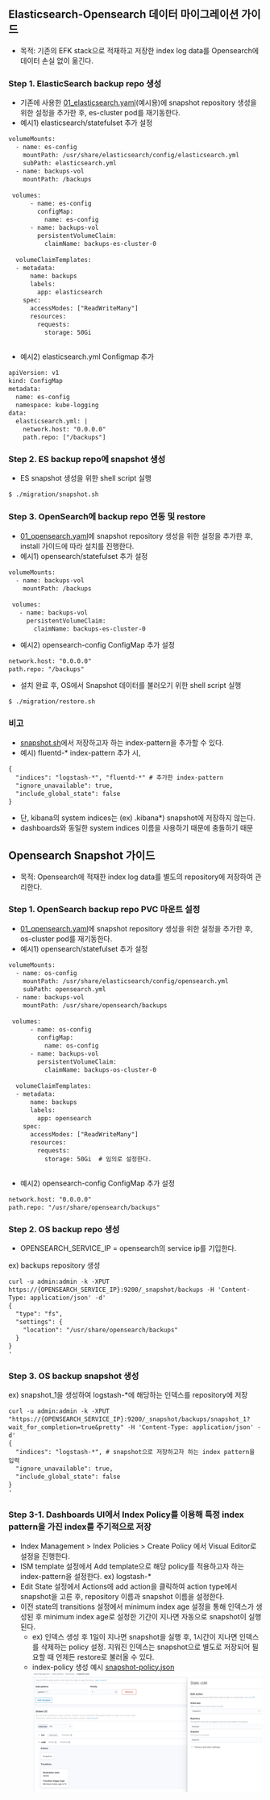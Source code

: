 ## Elasticsearch-Opensearch 데이터 마이그레이션 가이드
* 목적: 기존의 EFK stack으로 적재하고 저장한 index log data를 Opensearch에 데이터 손실 없이 옮긴다.

### Step 1. ElasticSearch backup repo 생성
* 기존에 사용한 [01_elasticsearch.yaml](migration/01_elasticsearch.yaml)(예시용)에 snapshot repository 생성을 위한 설정을 추가한 후, es-cluster pod를 재기동한다.
* 예시1) elasticsearch/statefulset 추가 설정
```
volumeMounts:
  - name: es-config
    mountPath: /usr/share/elasticsearch/config/elasticsearch.yml
    subPath: elasticsearch.yml
  - name: backups-vol
    mountPath: /backups
    
 volumes:
      - name: es-config
        configMap:
          name: es-config
      - name: backups-vol
        persistentVolumeClaim:
          claimName: backups-es-cluster-0
           
  volumeClaimTemplates:
  - metadata:
      name: backups
      labels:
        app: elasticsearch
    spec:
      accessModes: ["ReadWriteMany"]
      resources:
        requests:
          storage: 50Gi
          
```

* 예시2) elasticsearch.yml Configmap 추가
```
apiVersion: v1
kind: ConfigMap
metadata:
  name: es-config
  namespace: kube-logging
data:
  elasticsearch.yml: |
    network.host: "0.0.0.0"
    path.repo: ["/backups"]

```

### Step 2. ES backup repo에 snapshot 생성
* ES snapshot 생성을 위한 shell script 실행

```bash
$ ./migration/snapshot.sh

```
### Step 3. OpenSearch에 backup repo 연동 및 restore
* [01_opensearch.yaml](yaml/01_opensearch.yaml)에 snapshot repository 생성을 위한 설정을 추가한 후, install 가이드에 따라 설치를 진행한다.
* 예시1) opensearch/statefulset 추가 설정
```
volumeMounts:
  - name: backups-vol
    mountPath: /backups
    
 volumes:
   - name: backups-vol
     persistentVolumeClaim:
       claimName: backups-es-cluster-0       
```

* 예시2) opensearch-config ConfigMap 추가 설정
```
network.host: "0.0.0.0"
path.repo: "/backups"
```
* 설치 완료 후, OS에서 Snapshot 데이터를 불러오기 위한 shell script 실행

```bash
$ ./migration/restore.sh

```


### 비고
* [snapshot.sh](migration/snapshot.sh)에서 저장하고자 하는 index-pattern을 추가할 수 있다.
* 예시) fluentd-* index-pattern 추가 시,
```
{
  "indices": "logstash-*", "fluentd-*" # 추가한 index-pattern
  "ignore_unavailable": true,
  "include_global_state": false
}

```

* 단, kibana의 system indices는 (ex) .kibana*) snapshot에 저장하지 않는다.
* dashboards와 동일한 system indices 이름을 사용하기 때문에 충돌하기 때문

## Opensearch Snapshot 가이드
* 목적: Opensearch에 적재한 index log data를 별도의 repository에 저장하여 관리한다.

### Step 1. OpenSearch backup repo PVC 마운트 설정
* [01_opensearch.yaml](yaml/01_opensearch.yaml)에 snapshot repository 생성을 위한 설정을 추가한 후, os-cluster pod를 재기동한다.
* 예시1) opensearch/statefulset 추가 설정
```
volumeMounts:
  - name: os-config
    mountPath: /usr/share/elasticsearch/config/opensearch.yml
    subPath: opensearch.yml
  - name: backups-vol
    mountPath: /usr/share/opensearch/backups
    
 volumes:
      - name: os-config
        configMap:
          name: os-config
      - name: backups-vol
        persistentVolumeClaim:
          claimName: backups-os-cluster-0
           
  volumeClaimTemplates:
  - metadata:
      name: backups
      labels:
        app: opensearch
    spec:
      accessModes: ["ReadWriteMany"]
      resources:
        requests:
          storage: 50Gi  # 임의로 설정한다.
          
```
* 예시2) opensearch-config ConfigMap 추가 설정
```
network.host: "0.0.0.0"
path.repo: "/usr/share/opensearch/backups"
```

### Step 2. OS backup repo 생성
* OPENSEARCH_SERVICE_IP = opensearch의 service ip를 기입한다.

ex) backups repository 생성
```
curl -u admin:admin -k -XPUT https://{OPENSEARCH_SERVICE_IP}:9200/_snapshot/backups -H 'Content-Type: application/json' -d'
{
  "type": "fs",
  "settings": {
    "location": "/usr/share/opensearch/backups"
  }
}
'
```

### Step 3. OS backup snapshot 생성
ex) snapshot_1을 생성하여 logstash-*에 해당하는 인덱스를 repository에 저장
```
curl -u admin:admin -k -XPUT "https://{OPENSEARCH_SERVICE_IP}:9200/_snapshot/backups/snapshot_1?wait_for_completion=true&pretty" -H 'Content-Type: application/json' -d'
{
  "indices": "logstash-*", # snapshot으로 저장하고자 하는 index pattern을 입력
  "ignore_unavailable": true,
  "include_global_state": false
}
'
```

### Step 3-1. Dashboards UI에서 Index Policy를 이용해 특정 index pattern을 가진 index를 주기적으로 저장
*  Index Management > Index Policies > Create Policy 에서 Visual Editor로 설정을 진행한다.
*  ISM template 설정에서 Add template으로 해당 policy를 적용하고자 하는 index-pattern을 설정한다. ex) logstash-*
*  Edit State 설정에서 Actions에 add action을 클릭하여 action type에서 snapshot을 고른 후, repository 이름과 snapshot 이름을 설정한다.
*  이전 state의 transitions 설정에서 minimum index age 설정을 통해 인덱스가 생성된 후 minimum index age로 설정한 기간이 지나면 자동으로 snapshot이 실행된다.
    *  ex) 인덱스 생성 후 1일이 지나면 snapshot을 실행 후, 1시간이 지나면 인덱스를 삭제하는 policy 설정. 지워진 인덱스는 snapshot으로 별도로 저장되어 필요할 때 언제든 restore로 불러올 수 있다.
    *  index-policy 생성 예시 [snapshot-policy.json](migration/snapshot-policy.json)
![image](figure/snapshot-settings.png)
